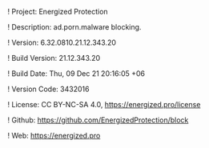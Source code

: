 ! Project: Energized Protection

! Description: ad.porn.malware blocking.

! Version: 6.32.0810.21.12.343.20

! Build Version: 21.12.343.20

! Build Date: Thu, 09 Dec 21 20:16:05 +06

! Version Code: 3432016

! License: CC BY-NC-SA 4.0, https://energized.pro/license

! Github: https://github.com/EnergizedProtection/block

! Web: https://energized.pro

